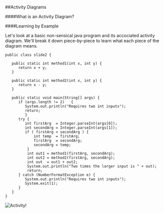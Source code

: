 ##Activity Diagrams

####What is an Activity Diagram?


####Learning by Example

Let's look at a basic non-sensical java program and its accociated activity diagram. We'll break it down piece-by-piece to learn what each piece of the diagram means.

```
public class slide2 {

   public static int method1(int x, int y) {
      return x + y;
   }

   public static int method2(int x, int y) {
      return x - y;
   }

   public static void main(String[] args) {
      if (args.length != 2)   { 
         System.out.println("Requires two int inputs");
         return; 
         }
      try {
         int firstArg  = Integer.parseInt(args[0]);
         int secondArg = Integer.parseInt(args[1]);
         if ( firstArg < secondArg ) {
             int temp  = firstArg;
             firstArg  = secondArg;
             secondArg = temp;
          }
          int out1 = method1(firstArg, secondArg);
          int out2 = method2(firstArg, secondArg);
          int out  = out1 + out2;
          System.out.println("Two times the larger input is " + out);
          return;
      } catch (NumberFormatException e) {
         System.out.println("Requires two int inputs");
         System.exit(1);
      }      
   }
}
```

![Activity!](https://github.com/trekbaum/present/blob/master/uml/resourses/activity.jpeg "Example Activity Diagram")
